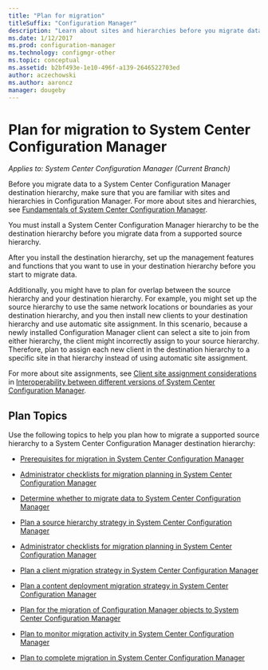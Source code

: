 ```yaml
---
title: "Plan for migration"
titleSuffix: "Configuration Manager"
description: "Learn about sites and hierarchies before you migrate data to a System Center Configuration Manager destination hierarchy."
ms.date: 1/12/2017
ms.prod: configuration-manager
ms.technology: configmgr-other
ms.topic: conceptual
ms.assetid: b2bf493e-1e10-496f-a139-2646522703ed
author: aczechowski
ms.author: aaroncz
manager: dougeby
---
```

# Plan for migration to System Center Configuration Manager

*Applies to: System Center Configuration Manager (Current Branch)*

Before you migrate data to a System Center Configuration Manager destination hierarchy, make sure that you are familiar with sites and hierarchies in Configuration Manager. For more about sites and hierarchies, see [Fundamentals of System Center Configuration Manager](../../core/understand/fundamentals.md).  

 You must install a System Center Configuration Manager hierarchy to be the destination hierarchy before you migrate data from a supported source hierarchy.  

 After you install the destination hierarchy, set up the management features and functions that you want to use in your destination hierarchy before you start to migrate data.  

 Additionally, you might have to plan for overlap between the source hierarchy and your destination hierarchy. For example, you might set up the source hierarchy to use the same network locations or boundaries as your destination hierarchy, and you then install new clients to your destination hierarchy and use automatic site assignment. In this scenario, because a newly installed Configuration Manager client can select a site to join from either hierarchy, the client might incorrectly assign to your source hierarchy. Therefore, plan to assign each new client in the destination hierarchy to a specific site in that hierarchy instead of using automatic site assignment.  

 For more about site assignments, see [Client site assignment considerations](../../core/plan-design/hierarchy/interoperability-between-different-versions.md#BKMK_SupConfigSiteAssignment) in [Interoperability between different versions of System Center Configuration Manager](../../core/plan-design/hierarchy/interoperability-between-different-versions.md).  

## Plan Topics  
 Use the following topics to help you plan how to migrate a supported source hierarchy to a System Center Configuration Manager destination hierarchy:

-   [Prerequisites for migration in System Center Configuration Manager](../../core/migration/prerequisites-for-migration.md)  

-   [Administrator checklists for migration planning in System Center Configuration Manager](../../core/migration/administrator-checklists-for-migration-planning.md)  

-   [Determine whether to migrate data to System Center Configuration Manager](../../core/migration/determine-whether-to-migrate-data.md)  

-   [Plan a source hierarchy strategy in System Center Configuration Manager](../../core/migration/planning-a-source-hierarchy-strategy.md)  

-   [Administrator checklists for migration planning in System Center Configuration Manager](../../core/migration/administrator-checklists-for-migration-planning.md)  

-   [Plan a client migration strategy in System Center Configuration Manager](../../core/migration/planning-a-client-migration-strategy.md)  

-   [Plan a content deployment migration strategy in System Center Configuration Manager](../../core/migration/planning-a-content-deployment-migration-strategy.md)  

-   [Plan for the migration of Configuration Manager objects to System Center Configuration Manager](../../core/migration/planning-for-the-migration-of-objects.md)  

-   [Plan to monitor migration activity in System Center Configuration Manager](../../core/migration/planning-to-monitor-migration-activity.md)  

-   [Plan to complete migration in System Center Configuration Manager](../../core/migration/planning-to-complete-migration.md)  
